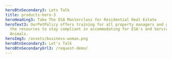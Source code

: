 ```yaml
---
heroBtnSecondary3: Lets Talk
title: products-hero-3
heroHeading3: Take The ESA Masterclass for Residential Real Estate
heroText3: OurPetPolicy offers training for all property managers and gives them
  the resources to stay compliant in accommodating for ESA's and Service
  Animals.
heroImg3: /assets/business-woman.png
heroBtnSecondary3: Let's Talk
heroBtnSecondaryUrl3: /request-demo/
---
```

